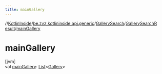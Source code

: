 ```yaml
---
title: mainGallery
---
```

//[KotlinInside](../../../../index.html)/[be.zvz.kotlininside.api.generic](../../index.html)/[GallerySearch](../index.html)/[GallerySearchResult](index.html)/[mainGallery](main-gallery.html)



# mainGallery



[jvm]\
val [mainGallery](main-gallery.html): [List](https://kotlinlang.org/api/latest/jvm/stdlib/kotlin.collections/-list/index.html)&lt;[Gallery](../../../be.zvz.kotlininside.api.type/-gallery/index.html)&gt;




